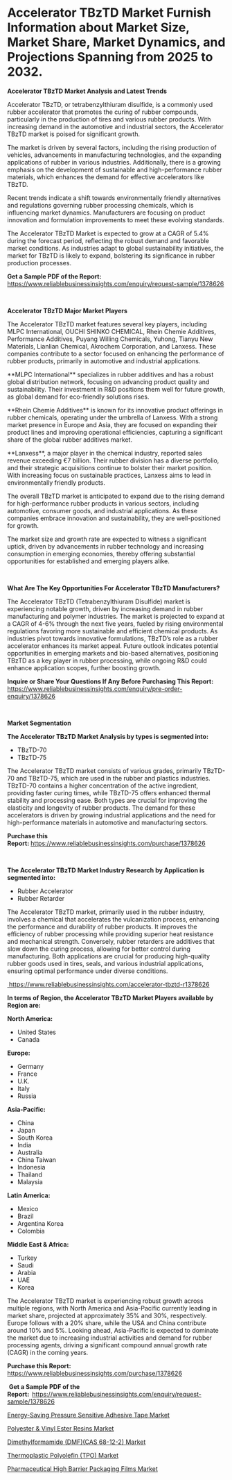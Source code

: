<p><h1>Accelerator TBzTD Market Furnish Information about Market Size, Market Share, Market Dynamics, and Projections Spanning from 2025 to 2032.</h1></p><p><strong>Accelerator TBzTD Market Analysis and Latest Trends</strong></p>
<p><p>Accelerator TBzTD, or tetrabenzylthiuram disulfide, is a commonly used rubber accelerator that promotes the curing of rubber compounds, particularly in the production of tires and various rubber products. With increasing demand in the automotive and industrial sectors, the Accelerator TBzTD market is poised for significant growth. </p><p>The market is driven by several factors, including the rising production of vehicles, advancements in manufacturing technologies, and the expanding applications of rubber in various industries. Additionally, there is a growing emphasis on the development of sustainable and high-performance rubber materials, which enhances the demand for effective accelerators like TBzTD.</p><p>Recent trends indicate a shift towards environmentally friendly alternatives and regulations governing rubber processing chemicals, which is influencing market dynamics. Manufacturers are focusing on product innovation and formulation improvements to meet these evolving standards. </p><p>The Accelerator TBzTD Market is expected to grow at a CAGR of 5.4% during the forecast period, reflecting the robust demand and favorable market conditions. As industries adapt to global sustainability initiatives, the market for TBzTD is likely to expand, bolstering its significance in rubber production processes.</p></p>
<p><strong>Get a Sample PDF of the Report:&nbsp;</strong> <a href="https://www.reliablebusinessinsights.com/enquiry/request-sample/1378626?utm_campaign=75&utm_medium=2&utm_source=Github&utm_content=ia&utm_term=02042025&utm_id=accelerator-tbztd">https://www.reliablebusinessinsights.com/enquiry/request-sample/1378626</a></p>
<p>&nbsp;</p>
<p><strong>Accelerator TBzTD Major Market Players</strong></p>
<p><p>The Accelerator TBzTD market features several key players, including MLPC International, OUCHI SHINKO CHEMICAL, Rhein Chemie Additives, Performance Additives, Puyang Willing Chemicals, Yuhong, Tianyu New Materials, Lianlian Chemical, Akrochem Corporation, and Lanxess. These companies contribute to a sector focused on enhancing the performance of rubber products, primarily in automotive and industrial applications.</p><p>**MLPC International** specializes in rubber additives and has a robust global distribution network, focusing on advancing product quality and sustainability. Their investment in R&D positions them well for future growth, as global demand for eco-friendly solutions rises.</p><p>**Rhein Chemie Additives** is known for its innovative product offerings in rubber chemicals, operating under the umbrella of Lanxess. With a strong market presence in Europe and Asia, they are focused on expanding their product lines and improving operational efficiencies, capturing a significant share of the global rubber additives market.</p><p>**Lanxess**, a major player in the chemical industry, reported sales revenue exceeding €7 billion. Their rubber division has a diverse portfolio, and their strategic acquisitions continue to bolster their market position. With increasing focus on sustainable practices, Lanxess aims to lead in environmentally friendly products.</p><p>The overall TBzTD market is anticipated to expand due to the rising demand for high-performance rubber products in various sectors, including automotive, consumer goods, and industrial applications. As these companies embrace innovation and sustainability, they are well-positioned for growth.</p><p>The market size and growth rate are expected to witness a significant uptick, driven by advancements in rubber technology and increasing consumption in emerging economies, thereby offering substantial opportunities for established and emerging players alike.</p></p>
<p>&nbsp;</p>
<p><strong>What Are The Key Opportunities For Accelerator TBzTD Manufacturers?</strong></p>
<p><p>The Accelerator TBzTD (Tetrabenzylthiuram Disulfide) market is experiencing notable growth, driven by increasing demand in rubber manufacturing and polymer industries. The market is projected to expand at a CAGR of 4-6% through the next five years, fueled by rising environmental regulations favoring more sustainable and efficient chemical products. As industries pivot towards innovative formulations, TBzTD’s role as a rubber accelerator enhances its market appeal. Future outlook indicates potential opportunities in emerging markets and bio-based alternatives, positioning TBzTD as a key player in rubber processing, while ongoing R&D could enhance application scopes, further boosting growth.</p></p>
<p><strong>Inquire or Share Your Questions If Any Before Purchasing This Report:</strong> <a href="https://www.reliablebusinessinsights.com/enquiry/pre-order-enquiry/1378626?utm_campaign=75&utm_medium=2&utm_source=Github&utm_content=ia&utm_term=02042025&utm_id=accelerator-tbztd">https://www.reliablebusinessinsights.com/enquiry/pre-order-enquiry/1378626</a></p>
<p>&nbsp;</p>
<p><strong>Market Segmentation</strong></p>
<p><strong>The Accelerator TBzTD Market Analysis by types is segmented into:</strong></p>
<p><ul><li>TBzTD-70</li><li>TBzTD-75</li></ul></p>
<p><p>The Accelerator TBzTD market consists of various grades, primarily TBzTD-70 and TBzTD-75, which are used in the rubber and plastics industries. TBzTD-70 contains a higher concentration of the active ingredient, providing faster curing times, while TBzTD-75 offers enhanced thermal stability and processing ease. Both types are crucial for improving the elasticity and longevity of rubber products. The demand for these accelerators is driven by growing industrial applications and the need for high-performance materials in automotive and manufacturing sectors.</p></p>
<p><strong>Purchase this Report:&nbsp;</strong><a href="https://www.reliablebusinessinsights.com/purchase/1378626?utm_campaign=75&utm_medium=2&utm_source=Github&utm_content=ia&utm_term=02042025&utm_id=accelerator-tbztd">https://www.reliablebusinessinsights.com/purchase/1378626</a></p>
<p>&nbsp;</p>
<p><strong>The Accelerator TBzTD Market Industry Research by Application is segmented into:</strong></p>
<p><ul><li>Rubber Accelerator</li><li>Rubber Retarder</li></ul></p>
<p><p>The Accelerator TBzTD market, primarily used in the rubber industry, involves a chemical that accelerates the vulcanization process, enhancing the performance and durability of rubber products. It improves the efficiency of rubber processing while providing superior heat resistance and mechanical strength. Conversely, rubber retarders are additives that slow down the curing process, allowing for better control during manufacturing. Both applications are crucial for producing high-quality rubber goods used in tires, seals, and various industrial applications, ensuring optimal performance under diverse conditions.</p></p>
<p><a href="https://www.reliablebusinessinsights.com/accelerator-tbztd-r1378626?utm_campaign=75&utm_medium=2&utm_source=Github&utm_content=ia&utm_term=02042025&utm_id=accelerator-tbztd">&nbsp;https://www.reliablebusinessinsights.com/accelerator-tbztd-r1378626</a></p>
<p><strong>In terms of Region, the Accelerator TBzTD Market Players available by Region are:</strong></p>
<p>
    <p> <strong> North America: </strong>
        <ul>
            <li>United States</li>
            <li>Canada</li>
        </ul>
        </p> 
    <p> <strong> Europe: </strong>
        <ul>
            <li>Germany</li>
            <li>France</li>
            <li>U.K.</li>
            <li>Italy</li>
            <li>Russia</li>
        </ul>
        </p> 
    <p> <strong> Asia-Pacific: </strong>
        <ul>
            <li>China</li>
            <li>Japan</li>
            <li>South Korea</li>
            <li>India</li>
            <li>Australia</li>
            <li>China Taiwan</li>
            <li>Indonesia</li>
            <li>Thailand</li>
            <li>Malaysia</li>
        </ul>
        </p> 
    <p> <strong> Latin America: </strong>
        <ul>
            <li>Mexico</li>
            <li>Brazil</li>
            <li>Argentina Korea</li>
            <li>Colombia</li>
        </ul>
        </p> 
    <p> <strong> Middle East & Africa: </strong>
        <ul>
            <li>Turkey</li>
            <li>Saudi</li>
            <li>Arabia</li>
            <li>UAE</li>
            <li>Korea</li>
        </ul>
    </p>
    </p>
<p><p>The Accelerator TBzTD market is experiencing robust growth across multiple regions, with North America and Asia-Pacific currently leading in market share, projected at approximately 35% and 30%, respectively. Europe follows with a 20% share, while the USA and China contribute around 10% and 5%. Looking ahead, Asia-Pacific is expected to dominate the market due to increasing industrial activities and demand for rubber processing agents, driving a significant compound annual growth rate (CAGR) in the coming years.</p></p>
<p><strong>Purchase this Report: </strong><a href="https://www.reliablebusinessinsights.com/purchase/1378626?utm_campaign=75&utm_medium=2&utm_source=Github&utm_content=ia&utm_term=02042025&utm_id=accelerator-tbztd">https://www.reliablebusinessinsights.com/purchase/1378626</a></p>
<p>&nbsp;<strong>Get a Sample PDF of the Report:&nbsp;&nbsp;</strong><a href="https://www.reliablebusinessinsights.com/enquiry/request-sample/1378626?utm_campaign=75&utm_medium=2&utm_source=Github&utm_content=ia&utm_term=02042025&utm_id=accelerator-tbztd">https://www.reliablebusinessinsights.com/enquiry/request-sample/1378626</a></p>
<p><strong></strong></p>
<p><p><a href="https://github.com/ebalabenoot/Market-Research-Report-List-1/blob/main/energy-saving-pressure-sensitive-adhesive-tape-market.md?utm_campaign=75&utm_medium=2&utm_source=Github&utm_content=ia&utm_term=02042025&utm_id=accelerator-tbztd">Energy-Saving Pressure Sensitive Adhesive Tape Market</a></p><p><a href="https://github.com/handyiongikg/Market-Research-Report-List-1/blob/main/polyester-vinyl-ester-resins-market.md?utm_campaign=75&utm_medium=2&utm_source=Github&utm_content=ia&utm_term=02042025&utm_id=accelerator-tbztd">Polyester & Vinyl Ester Resins Market</a></p><p><a href="https://github.com/cwasicioaie/Market-Research-Report-List-1/blob/main/dimethylformamide-dmfcas-68-12-2-market.md?utm_campaign=75&utm_medium=2&utm_source=Github&utm_content=ia&utm_term=02042025&utm_id=accelerator-tbztd">Dimethylformamide (DMF)(CAS 68-12-2) Market</a></p><p><a href="https://github.com/nellygussisy/Market-Research-Report-List-1/blob/main/thermoplastic-polyolefin-tpo-market.md?utm_campaign=75&utm_medium=2&utm_source=Github&utm_content=ia&utm_term=02042025&utm_id=accelerator-tbztd">Thermoplastic Polyolefin (TPO) Market</a></p><p><a href="https://github.com/qianyateina/Market-Research-Report-List-1/blob/main/pharmaceutical-high-barrier-packaging-films-market.md?utm_campaign=75&utm_medium=2&utm_source=Github&utm_content=ia&utm_term=02042025&utm_id=accelerator-tbztd">Pharmaceutical High Barrier Packaging Films Market</a></p></p>